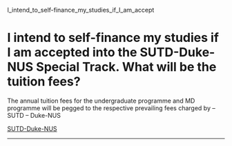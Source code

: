 I_intend_to_self-finance_my_studies_if_I_am_accept



I intend to self-finance my studies if I am accepted into the SUTD-Duke-NUS Special Track. What will be the tuition fees?
=========================================================================================================================

The annual tuition fees for the undergraduate programme and MD programme will be pegged to the respective prevailing fees charged by – SUTD – Duke-NUS

[SUTD-Duke-NUS](https://www.sutd.edu.sg/tag/sutd-duke-nus/)

---

